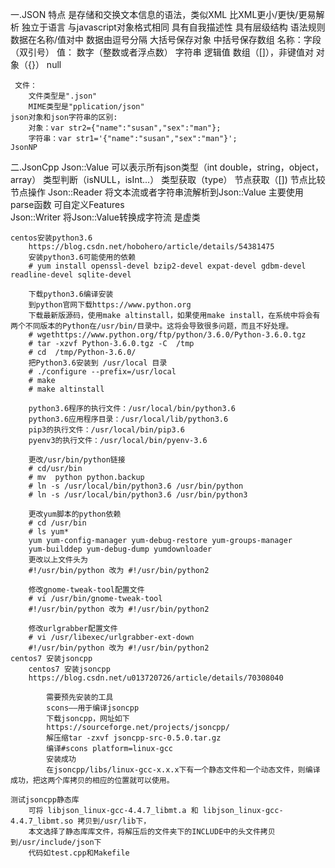 一.JSON
	特点
		是存储和交换文本信息的语法，类似XML
		比XML更小/更快/更易解析
		独立于语言
		与javascript对象格式相同
		具有自我描述性
		具有层级结构
	语法规则
		数据在名称/值对中
		数据由逗号分隔
		大括号保存对象
		中括号保存数组
	名称：字段（双引号）
	值：
		数字（整数或者浮点数）
		字符串
		逻辑值
		数组（[]），非键值对
		对象（{}）
		null

		
	 文件：
		文件类型是".json"
		MIME类型是"pplication/json"
	json对象和json字符串的区别:
		对象：var str2={"name":"susan","sex":"man"};
		字符串：var str1='{"name":"susan","sex":"man"}';
	JsonNP

二.JsonCpp
	Json::Value
		可以表示所有json类型（int double，string，object，array）
		类型判断（isNULL，isInt...）
		类型获取（type）
		节点获取（[])
		节点比较
		节点操作
	Json::Reader
		将文本流或者字符串流解析到Json::Value
		主要使用parse函数
		可自定义Features	
	Json::Writer
		将Json::Value转换成字符流
		是虚类	

	centos安装python3.6
		https://blog.csdn.net/hobohero/article/details/54381475
		安装python3.6可能使用的依赖 
		# yum install openssl-devel bzip2-devel expat-devel gdbm-devel readline-devel sqlite-devel

		下载python3.6编译安装
		到python官网下载https://www.python.org
		下载最新版源码，使用make altinstall，如果使用make install，在系统中将会有两个不同版本的Python在/usr/bin/目录中。这将会导致很多问题，而且不好处理。
		# wgethttps://www.python.org/ftp/python/3.6.0/Python-3.6.0.tgz
		# tar -xzvf Python-3.6.0.tgz -C  /tmp
		# cd  /tmp/Python-3.6.0/
		把Python3.6安装到 /usr/local 目录
		# ./configure --prefix=/usr/local
		# make
		# make altinstall

		python3.6程序的执行文件：/usr/local/bin/python3.6
		python3.6应用程序目录：/usr/local/lib/python3.6
		pip3的执行文件：/usr/local/bin/pip3.6
		pyenv3的执行文件：/usr/local/bin/pyenv-3.6

		更改/usr/bin/python链接
		# cd/usr/bin
		# mv  python python.backup
		# ln -s /usr/local/bin/python3.6 /usr/bin/python
		# ln -s /usr/local/bin/python3.6 /usr/bin/python3

		更改yum脚本的python依赖
		# cd /usr/bin
		# ls yum*
		yum yum-config-manager yum-debug-restore yum-groups-manager
		yum-builddep yum-debug-dump yumdownloader
		更改以上文件头为
		#!/usr/bin/python 改为 #!/usr/bin/python2

		修改gnome-tweak-tool配置文件
		# vi /usr/bin/gnome-tweak-tool
		#!/usr/bin/python 改为 #!/usr/bin/python2

		修改urlgrabber配置文件
		# vi /usr/libexec/urlgrabber-ext-down
		#!/usr/bin/python 改为 #!/usr/bin/python2
	centos7 安装jsoncpp
		centos7 安装jsoncpp
		https://blog.csdn.net/u013720726/article/details/70308040

		    需要预先安装的工具
		    scons——用于编译jsoncpp
		    下载jsoncpp，网址如下
		    https://sourceforge.net/projects/jsoncpp/
		    解压缩tar -zxvf jsoncpp-src-0.5.0.tar.gz
		    编译#scons platform=linux-gcc
		    安装成功
		    在jsoncpp/libs/linux-gcc-x.x.x下有一个静态文件和一个动态文件，则编译成功，把这两个库拷贝的相应的位置就可以使用。

	测试jsoncpp静态库
		可将 libjson_linux-gcc-4.4.7_libmt.a 和 libjson_linux-gcc-4.4.7_libmt.so 拷贝到/usr/lib下，
		本文选择了静态库库文件，将解压后的文件夹下的INCLUDE中的头文件拷贝到/usr/include/json下
		代码如test.cpp和Makefile
		




	
